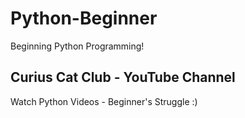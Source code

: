 # Python-Beginner
Beginning Python Programming!

## Curius Cat Club - YouTube Channel
Watch Python Videos - Beginner's Struggle :)
